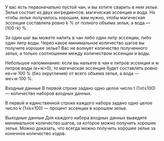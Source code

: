 ﻿У вас есть первоначально пустой чан, и вы хотите сварить в нем зелье. Зелье состоит из двух ингредиентов: магическая эссенция и вода. Но чтобы зелье получилось хорошим, вам нужно, чтобы магическая эссенция составляла ровно k % от полного объема зелья, а вода — (100−k) %.

За один шаг вы можете налить в чан либо один литр эссенции, либо один литр воды. Через какое минимальное количество шагов вы получите хорошее зелье? Вас не волнует количество полученного зелья, а только соотношение между количеством эссенции и воды.

Небольшое напоминание: если вы нальете в чан e литров эссенции и w литров воды (e+w>0), то магическая эссенция будет составлять ровно ee+w⋅100 % (без округления) от всего объема зелья, а вода — we+w⋅100 %.

Входные данные
В первой строке задано одно целое число t (1≤t≤100) — количество наборов входных данных.

В первой и единственной строке каждого набора задано одно целое число k (1≤k≤100) — процент эссенции в хорошем зелье.

Выходные данные
Для каждого набора входных данных выведите минимальное количество шагов, за которое можно получить хорошее зелье. Можно доказать, что всегда можно получить хорошее зелье за конечное количество ходов.